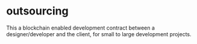 # outsourcing
This a blockchain enabled development contract between a designer/developer and the client, for small to large development projects.
